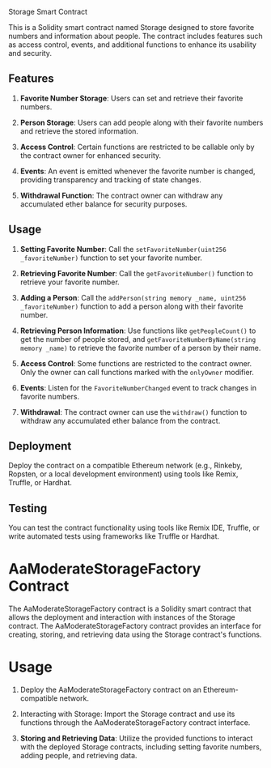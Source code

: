  Storage Smart Contract

This is a Solidity smart contract named Storage designed to store favorite numbers and information about people. The contract includes features such as access control, events, and additional functions to enhance its usability and security.

## Features

1. **Favorite Number Storage**: Users can set and retrieve their favorite numbers.

2. **Person Storage**: Users can add people along with their favorite numbers and retrieve the stored information.

3. **Access Control**: Certain functions are restricted to be callable only by the contract owner for enhanced security.

4. **Events**: An event is emitted whenever the favorite number is changed, providing transparency and tracking of state changes.

5. **Withdrawal Function**: The contract owner can withdraw any accumulated ether balance for security purposes.

## Usage

1. **Setting Favorite Number**: Call the `setFavoriteNumber(uint256 _favoriteNumber)` function to set your favorite number.

2. **Retrieving Favorite Number**: Call the `getFavoriteNumber()` function to retrieve your favorite number.

3. **Adding a Person**: Call the `addPerson(string memory _name, uint256 _favoriteNumber)` function to add a person along with their favorite number.

4. **Retrieving Person Information**: Use functions like `getPeopleCount()` to get the number of people stored, and `getFavoriteNumberByName(string memory _name)` to retrieve the favorite number of a person by their name.

5. **Access Control**: Some functions are restricted to the contract owner. Only the owner can call functions marked with the `onlyOwner` modifier.

6. **Events**: Listen for the `FavoriteNumberChanged` event to track changes in favorite numbers.

7. **Withdrawal**: The contract owner can use the `withdraw()` function to withdraw any accumulated ether balance from the contract.

## Deployment

Deploy the contract on a compatible Ethereum network (e.g., Rinkeby, Ropsten, or a local development environment) using tools like Remix, Truffle, or Hardhat.

## Testing

You can test the contract functionality using tools like Remix IDE, Truffle, or write automated tests using frameworks like Truffle or Hardhat.


# AaModerateStorageFactory Contract

The AaModerateStorageFactory contract is a Solidity smart contract that allows the deployment and interaction with instances of the Storage contract. The AaModerateStorageFactory contract provides an interface for creating, storing, and retrieving data using the Storage contract's functions.

# Usage
1.  Deploy the AaModerateStorageFactory contract on an Ethereum-compatible network.

2. Interacting with Storage: Import the Storage contract and use its functions through the AaModerateStorageFactory contract interface.

3. **Storing and Retrieving Data**: Utilize the provided functions to interact with the deployed Storage contracts, including setting favorite numbers, adding people, and retrieving data.



